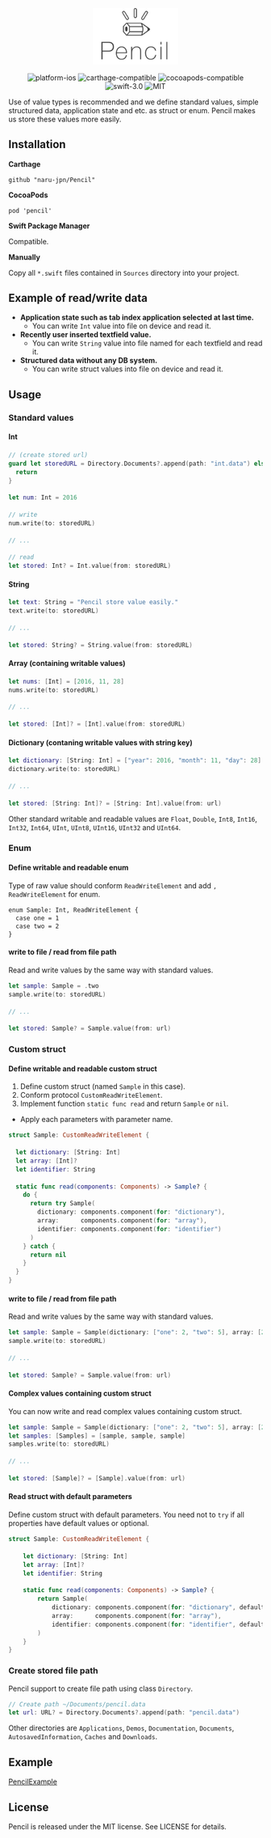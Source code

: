<!--# Pencil-->

<p align="center"><img src="./pencil.png" width="170" alt="pencil_logo" /></p>

<p align="center"><img src="https://img.shields.io/badge/Platform-iOS-blue.svg" alt="platform-ios" /> <img src="https://img.shields.io/badge/Carthage-compatible-brightgreen.svg" alt="carthage-compatible" /> <img src="https://img.shields.io/badge/Pod-0.0.7-blue.svg" alt="cocoapods-compatible" /> <img src="https://img.shields.io/badge/Swift-3.0-orange.svg" alt="swift-3.0" /> <img src="https://img.shields.io/badge/License-MIT-lightgrey.svg" alt="MIT" /></p>

<!--
<p align="center">Write any value to file.</p>

<p align="center"><img src="./pencil.png" width="150" alt="pencil_logo" /></p>

<p align="center"><img src="https://img.shields.io/badge/Platform-iOS-blue.svg" alt="platform-ios" /> <img src="https://img.shields.io/badge/Carthage-compatible-brightgreen.svg" alt="carthage-compatible" /> <img src="https://img.shields.io/badge/Pod-0.0.7-blue.svg" alt="cocoapods-compatible" /> <img src="https://img.shields.io/badge/Swift-3.0-orange.svg" alt="swift-3.0" /> <img src="https://img.shields.io/badge/License-MIT-lightgrey.svg" alt="MIT" /></p>
-->

Use of value types is recommended and we define standard values, simple structured data, application state and etc. as struct or enum. 
Pencil makes us store these values more easily.

## Installation

__Carthage__

```
github "naru-jpn/Pencil"
```

__CocoaPods__

```
pod 'pencil'
```

__Swift Package Manager__

Compatible.

__Manually__

Copy all `*.swift` files contained in `Sources` directory into your project. 

## Example of read/write data

- __Application state such as tab index application selected at last time.__
  - You can write `Int` value into file on device and read it.
- __Recently user inserted textfield value.__
  - You can write `String` value into file named for each textfield and read it.
- __Structured data without any DB system.__
  - You can write struct values into file on device and read it.

## Usage

### Standard values

#### Int

```swift
// (create stored url)
guard let storedURL = Directory.Documents?.append(path: "int.data") else {
  return
}

let num: Int = 2016

// write
num.write(to: storedURL)

// ...

// read
let stored: Int? = Int.value(from: storedURL)
```

#### String

```swift
let text: String = "Pencil store value easily."
text.write(to: storedURL)

// ...

let stored: String? = String.value(from: storedURL)
```

#### Array (containing writable values)

```swift
let nums: [Int] = [2016, 11, 28]
nums.write(to: storedURL)

// ...

let stored: [Int]? = [Int].value(from: storedURL)
```

#### Dictionary (contaning writable values with string key)

```swift
let dictionary: [String: Int] = ["year": 2016, "month": 11, "day": 28]
dictionary.write(to: storedURL)

// ...

let stored: [String: Int]? = [String: Int].value(from: url)
```

Other standard writable and readable values are `Float`, `Double`, `Int8`, `Int16`, `Int32`, `Int64`, `UInt`, `UInt8`, `UInt16`, `UInt32` and `UInt64`.

### Enum

#### Define writable and readable enum

Type of raw value should conform `ReadWriteElement` and add `, ReadWriteElement` for enum.

```
enum Sample: Int, ReadWriteElement {
  case one = 1
  case two = 2
}
```

#### write to file / read from file path

Read and write values by the same way with standard values.

```swift
let sample: Sample = .two
sample.write(to: storedURL)

// ...

let stored: Sample? = Sample.value(from: url)
```

### Custom struct

#### Define writable and readable custom struct

1. Define custom struct (named `Sample` in this case).
1. Conform protocol `CustomReadWriteElement`.
1. Implement function `static func read` and return `Sample` or `nil`.
  - Apply each parameters with parameter name.

```swift
struct Sample: CustomReadWriteElement {
    
  let dictionary: [String: Int]
  let array: [Int]?
  let identifier: String
    
  static func read(components: Components) -> Sample? {
    do {
      return try Sample(
        dictionary: components.component(for: "dictionary"),
        array:      components.component(for: "array"),
        identifier: components.component(for: "identifier")
      )
    } catch {
      return nil
    }
  }
}
```

#### write to file / read from file path

Read and write values by the same way with standard values.

```swift
let sample: Sample = Sample(dictionary: ["one": 2, "two": 5], array: [2, 3], identifier: "abc123")
sample.write(to: storedURL)

// ...

let stored: Sample? = Sample.value(from: url)
```

#### Complex values containing custom struct

You can now write and read complex values containing custom struct.

```swift
let sample: Sample = Sample(dictionary: ["one": 2, "two": 5], array: [2, 3], identifier: "abc123")
let samples: [Samples] = [sample, sample, sample]
samples.write(to: storedURL)

// ...

let stored: [Sample]? = [Sample].value(from: url)
```

#### Read struct with default parameters

Define custom struct with default parameters. You need not to `try` if all properties have default values or optional.

```swift
struct Sample: CustomReadWriteElement {
    
    let dictionary: [String: Int]
    let array: [Int]?
    let identifier: String
    
    static func read(components: Components) -> Sample? {      
        return Sample(
            dictionary: components.component(for: "dictionary", defaultValue: ["default": 100]),
            array:      components.component(for: "array"),
            identifier: components.component(for: "identifier", defaultValue: "default")
        )
    }
}
```

### Create stored file path

Pencil support to create file path using class `Directory`.

```swift
// Create path ~/Documents/pencil.data
let url: URL? = Directory.Documents?.append(path: "pencil.data")
```

Other directories are `Applications`, `Demos`, `Documentation`, `Documents`, `AutosavedInformation`, `Caches` and `Downloads`.

## Example

[PencilExample](https://github.com/naru-jpn/pencil/tree/master/Example)

## License

Pencil is released under the MIT license. See LICENSE for details.
